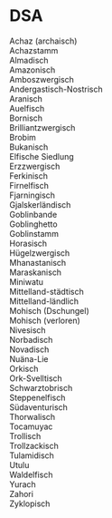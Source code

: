 # DSA  
Achaz (archaisch)  
Achazstamm  
Almadisch  
Amazonisch  
Amboszwergisch  
Andergastisch-Nostrisch  
Aranisch  
Auelfisch  
Bornisch  
Brilliantzwergisch  
Brobim  
Bukanisch  
Elfische Siedlung  
Erzzwergisch  
Ferkinisch  
Firnelfisch  
Fjarningisch  
Gjalskerländisch  
Goblinbande  
Goblinghetto  
Goblinstamm  
Horasisch  
Hügelzwergisch  
Mhanastanisch  
Maraskanisch  
Miniwatu  
Mittelland-städtisch  
Mittelland-ländlich  
Mohisch (Dschungel)  
Mohisch (verloren)  
Nivesisch  
Norbadisch  
Novadisch  
Nuäna-Lie  
Orkisch  
Ork-Svelltisch  
Schwarztobrisch  
Steppenelfisch  
Südaventurisch  
Thorwalisch  
Tocamuyac  
Trollisch  
Trollzackisch  
Tulamidisch  
Utulu  
Waldelfisch  
Yurach  
Zahori  
Zyklopisch  
